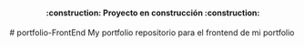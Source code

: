 <h4 align="center">
:construction: Proyecto en construcción :construction:
</h4>
# portfolio-FrontEnd
My portfolio
repositorio para el frontend de mi portfolio
